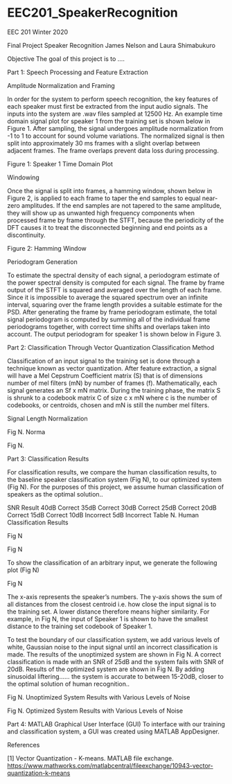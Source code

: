# EEC201_SpeakerRecognition
EEC 201
Winter 2020


Final Project
Speaker Recognition 
James Nelson and Laura Shimabukuro


























Objective
The goal of this project is to ….

Part 1: Speech Processing and Feature Extraction

Amplitude Normalization and Framing

In order for the system to perform speech recognition, the key features of each speaker must first be extracted from the input audio signals. The inputs into the system are .wav files sampled at 12500 Hz. An example time domain signal plot for speaker 1 from the training set is shown below in Figure 1.
After sampling, the signal undergoes amplitude normalization from -1 to 1 to account for sound volume variations. The normalized signal is then split into approximately 30 ms frames with a slight overlap between adjacent frames. The frame overlaps prevent data loss during processing. 


Figure 1: Speaker 1 Time Domain Plot

Windowing

Once the signal is split into frames, a hamming window, shown below in Figure 2, is applied to each frame to taper the end samples to equal near-zero amplitudes. If the end samples are not tapered to the same amplitude, they will show up as unwanted high frequency components when processed frame by frame through the STFT, because the periodicity of the DFT causes it to treat the disconnected beginning and end points as a discontinuity.


Figure 2: Hamming Window

Periodogram Generation

To estimate the spectral density of each signal, a periodogram estimate of the power spectral density is computed for each signal. The frame by frame output of the STFT is squared and averaged over the length of each frame.  Since it is impossible to average the squared spectrum over an infinite interval, squaring over the frame length provides a suitable estimate for the PSD. After generating the frame by frame periodogram estimate, the total signal periodogram is computed by summing all of the individual frame periodograms together, with correct time shifts and overlaps taken into account. The output periodogram for speaker 1 is shown below in Figure 3.



Part 2: Classification Through Vector Quantization
Classification Method

Classification of an input signal to the training set is done through a technique known as vector quantization.  After feature extraction, a signal will have a Mel Cepstrum Coefficient matrix (S) that is of dimensions number of mel filters (mN) by number of frames (f).  Mathematically, each signal generates an Sf x mN matrix.  During the training phase, the matrix S is shrunk to a codebook matrix C of size c x mN where c is the number of codebooks, or centroids, chosen and mN is still the number mel filters.



Signal Length Normalization

Fig N. Norma


Fig N. 

Part 3: Classification Results

For classification results, we compare the human classification results, to the baseline speaker classification system (Fig N), to our optimized system (Fig N).  For the purposes of this project, we assume human classification of speakers as the optimal solution..


SNR
Result
40dB
Correct
35dB
Correct
30dB
Correct
25dB
Correct
20dB
Correct
15dB
Correct
10dB
Incorrect
5dB
Incorrect
Table N. Human Classification Results


Fig N

Fig N



To show the classification of an arbitrary input, we generate the following plot (Fig N)


Fig N

The x-axis represents the speaker’s numbers.  The y-axis shows the sum of all distances from the closest centroid i.e. how close the input signal is to the training set.  A lower distance therefore means higher similarity.  For example, in Fig N, the input of Speaker 1 is shown to have the smallest distance to the training set codebook of Speaker 1.

To test the boundary of our classification system, we add various levels of white, Gaussian noise to the input signal until an incorrect classification is made.  The results of the unoptimized system are shown in Fig N.  A correct classification is made with an SNR of 25dB and the system fails with SNR of 20dB.  Results of the optimized system are shown in Fig N.  By adding sinusoidal liftering…… the system is accurate to between 15-20dB, closer to the optimal solution of human recognition..


Fig N. Unoptimized System Results with Various Levels of Noise


Fig N. Optimized System Results with Various Levels of Noise






Part 4: MATLAB Graphical User Interface (GUI)
To interface with our training and classification system, a GUI was created using MATLAB AppDesigner.


References

[1]  Vector Quantization - K-means.  MATLAB file exchange. https://www.mathworks.com/matlabcentral/fileexchange/10943-vector-quantization-k-means


